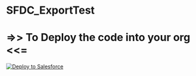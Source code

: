 # SFDC_ExportTest

# =>> To Deploy the code into your org <<=
<a href="http://githubsfdeploy.herokuapp.com?owner=SFDC_Dev&repo=SFDC_ExportTest">
<img alt="Deploy to Salesforce" src="https://raw.githubusercontent.com/afawcett/githubsfdeploy/master/deploy.png">
</a>
